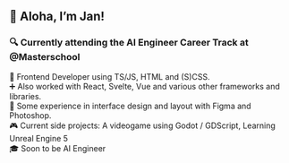 ## 👋 Aloha, I’m Jan! 
### 🔍 Currently attending the AI Engineer Career Track at @Masterschool  
👷 Frontend Developer using TS/JS, HTML and (S)CSS.  
➕ Also worked with React, Svelte, Vue and various other frameworks and libraries.  
📐 Some experience in interface design and layout with Figma and Photoshop.  
🎮 Current side projects: A videogame using Godot / GDScript, Learning Unreal Engine 5  
🎓 Soon to be AI Engineer

<!--
**janDo-dev/janDo-dev** is a ✨ _special_ ✨ repository because its `README.md` (this file) appears on your GitHub profile.

Here are some ideas to get you started:

- 🔭 I’m currently working on ...
- 🌱 I’m currently learning ...
- 👯 I’m looking to collaborate on ...
- 🤔 I’m looking for help with ...
- 💬 Ask me about ...
- 📫 How to reach me: ...
- 😄 Pronouns: ...
- ⚡ Fun fact: ...
-->
